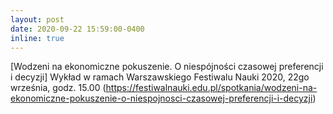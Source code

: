 ```yaml
---
layout: post
date: 2020-09-22 15:59:00-0400
inline: true
---
```

[Wodzeni na ekonomiczne pokuszenie. O niespójności czasowej preferencji i decyzji] Wykład w ramach Warszawskiego Festiwalu Nauki 2020, 22go września, godz. 15.00 (https://festiwalnauki.edu.pl/spotkania/wodzeni-na-ekonomiczne-pokuszenie-o-niespojnosci-czasowej-preferencji-i-decyzji)